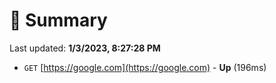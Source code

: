 # 📖 Summary
Last updated: **1/3/2023, 8:27:28 PM**

- `GET` [https://google.com](https://google.com) - **Up** (196ms)
